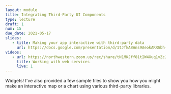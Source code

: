 ```yaml
---
layout: module
title: Integrating Third-Party UI Components
type: lecture
draft: 1
num: 15
due_date: 2021-05-17
slides:
   - title: Making your app interactive with third-party data
     url: https://docs.google.com/presentation/d/1tJfkA8Ans9AeokARRGbh-ktENYf_TeXlhbqsRggkUv8/edit?usp=sharing
videos:
   - url: https://northwestern.zoom.us/rec/share/tN1MKJff81tIW4Xuq1vZcJ4oHKvHaaa8hCcY8_YKyxku3yuCvqfFX2CY8slnICrt?startTime=1590008321000
     title: Working with web services
     live: 1
---
```


<!-- <a class="nu-button" href="/spring2021/course-files/lectures/lecture14.zip">
    download lecture files 
    <i class="fas fa-download"></i>
</a> -->

Widgets! I've also provided a few sample files to show you how you might make an interactive map or a chart using various third-party libraries.